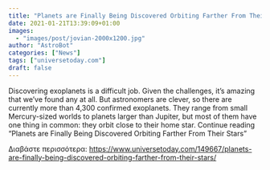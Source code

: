 ```yaml
---
title: "Planets are Finally Being Discovered Orbiting Farther From Their Stars"
date: 2021-01-21T13:39:09+01:00
images:
  - "images/post/jovian-2000x1200.jpg"
author: "AstroBot"
categories: ["News"]
tags: ["universetoday.com"]
draft: false
---
```


Discovering exoplanets is a difficult job. Given the challenges, it’s amazing that we’ve found any at all. But astronomers are clever, so there are currently more than 4,300 confirmed exoplanets. They range from small Mercury-sized worlds to planets larger than Jupiter, but most of them have one thing in common: they orbit close to their home star. Continue reading “Planets are Finally Being Discovered Orbiting Farther From Their Stars” 

Διαβάστε περισσότερα: https://www.universetoday.com/149667/planets-are-finally-being-discovered-orbiting-farther-from-their-stars/
